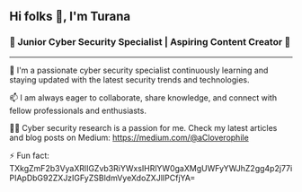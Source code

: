 ## Hi folks 👋, I'm Turana
### 💫 Junior Cyber Security Specialist | Aspiring Content Creator 💫
---

<!--
**aCloverophile/aCloverophile** is a ✨ _special_ ✨ repository because its `README.md` (this file) appears on your GitHub profile.

Here are some ideas to get you started:
- 🔭 I’m currently working on ...
- 🌱 I’m currently learning ...
- 👯 I’m looking to collaborate on ...
- 🤔 I’m looking for help with ...
- 💬 Ask me about ...
- 📫 How to reach me: ...
- 😄 Pronouns: ...
- ⚡ Fun fact: ...
-->

🔭 I'm a passionate cyber security specialist continuously learning and staying updated with the latest security trends and technologies. 
 
📫 I am always eager to collaborate, share knowledge, and connect with fellow professionals and enthusiasts. 
 
✍🏻 Cyber security research is a passion for me. Check my latest articles and blog posts on Medium: https://medium.com/@aCloverophile
 
⚡ Fun fact: TXkgZmF2b3VyaXRlIGZvb3RiYWxsIHRlYW0gaXMgUWFyYWJhZ2gg4p2j77iPIApDbG92ZXJzIGFyZSBldmVyeXdoZXJlIPCfjYA=
 
 
